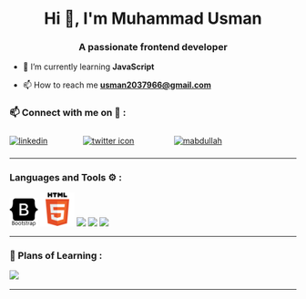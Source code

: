 <h1 align="center">Hi 👋, I'm Muhammad Usman</h1>
<h3 align="center">A passionate frontend developer</h3>

- 🌱 I’m currently learning **JavaScript** <br>

- 📫 How to reach me **usman2037966@gmail.com**
   




<h3 align="left">📫 Connect with me on 🔗 :</h3>

<p align="left">
	<a href="https://www.linkedin.com/in/muhammad-usman-772296294/" target="blank"><img align="center"
			src="https://skillicons.dev/icons?i=linkedin" height="50" width="50" alt="linkedin" /></a>
	<a href="https://www.facebook.com/profile.php?id=100063423567314" target="blank" style="padding:50px"><img align="center" style="margin:8px"
			src="https://raw.githubusercontent.com/rahuldkjain/github-profile-readme-generator/master/src/images/icons/Social/facebook.svg" height="50" width="50" alt="twitter icon" /></a>
	<a href="https://www.instagram.com/usman.___here/" target="blank" style="padding:8px"><img align="center"
			src="https://skillicons.dev/icons?i=instagram" alt="mabdullah" height="50" width="50" /></a>
	
</p>
<hr>

<h3 align="left">Languages and Tools ⚙️ : </h3>

<p>
    <img src="https://raw.githubusercontent.com/devicons/devicon/master/icons/bootstrap/bootstrap-plain-wordmark.svg" alt="" style="width: 50px;">
    <img src="https://raw.githubusercontent.com/devicons/devicon/master/icons/html5/html5-original-wordmark.svg" alt="" width="60px">
	<img src="https://skillicons.dev/icons?i=git,github,vscode" />
	<img src="https://skillicons.dev/icons?i=css,js" />
	<img src="https://skillicons.dev/icons?i=firebase" />

</p>

<hr>

<h3 align="left">🏫 Plans of Learning :</h3>

<p>
	<img src="https://skillicons.dev/icons?i=nextjs,tailwind,react,express,mongodb,nodejs,ts" />
		
		
	
</p>
<hr>
<br>

